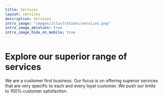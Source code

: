 ```yaml
---
title: Services
layout: services
description: Services
intro_image: "images/illustrations/services.png"
intro_image_absolute: true
intro_image_hide_on_mobile: true
---
```


# Explore our superior range of services

We are a customer first business. Our focus is on offering superior services that are very specific to each and every loyal customer. We push our limits to 100% customer satisfaction.